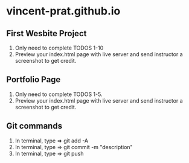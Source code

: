 # vincent-prat.github.io

## First Wesbite Project
1) Only need to complete TODOS 1-10
2) Preview your index.html page with live server and send instructor a screenshot to get credit.

## Portfolio Page 
1) Only need to complete TODOS 1-5.
2) Preview your index.html page with live server and send instructor a screenshot to get credit.


## Git commands
1) In terminal, type => git add -A
2) In terminal, type => git commit -m "description"
3) In terminal, type => git push